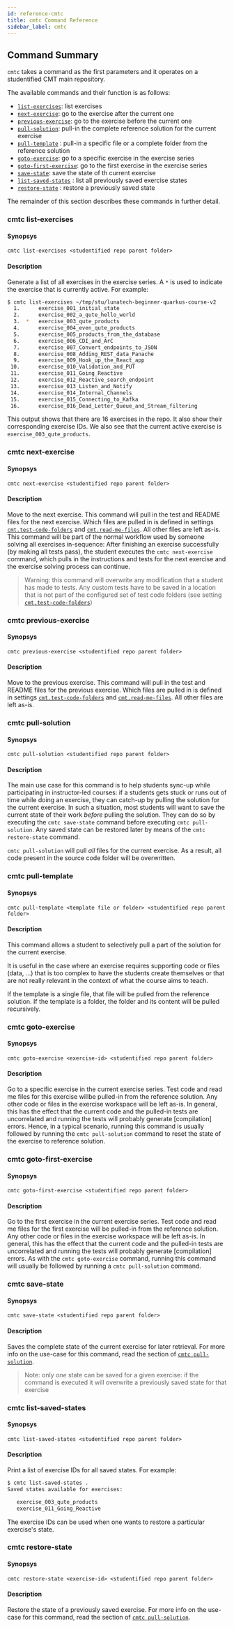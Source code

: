 ```yaml
---
id: reference-cmtc
title: cmtc Command Reference
sidebar_label: cmtc
---
```


## Command Summary

`cmtc` takes a command as the first parameters and it operates on a studentified
CMT main repository.

The available commands and their function is as follows:

- [`list-exercises`](#cmtc-list-exercises): list exercises
- [`next-exercise`](#cmtc-next-exercise): go to the exercise after the current one
- [`previous-exercise`](#cmtc-previous-exercise): go to the exercise before the current one
- [`pull-solution`](#cmtc-pull-solution): pull-in the complete reference solution for the current exercise
- [`pull-template`](#cmtc-pull-template)    : pull-in a specific file or a complete folder from the reference solution
- [`goto-exercise`](#cmtc-goto-exercise): go to a specific exercise in the exercise series
- [`goto-first-exercise`](#cmtc-goto-first-exercise): go to the first exercise in the exercise series
- [`save-state`](#cmtc-save-state): save the state of th current exercise
- [`list-saved-states`](#cmtc-list-saved-states) : list all previously saved exercise states
- [`restore-state`](#cmtc-restore-state) : restore a previously saved state

The remainder of this section describes these commands in further detail.

### cmtc list-exercises

#### Synopsys

`cmtc list-exercises <studentified repo parent folder>`

#### Description

Generate a list of all exercises in the exercise series. A `*` is used to indicate
the exercise that is currently active. For example:

```bash
$ cmtc list-exercises ~/tmp/stu/lunatech-beginner-quarkus-course-v2
  1.      exercise_001_initial_state
  2.      exercise_002_a_qute_hello_world
  3.  *   exercise_003_qute_products
  4.      exercise_004_even_qute_products
  5.      exercise_005_products_from_the_database
  6.      exercise_006_CDI_and_ArC
  7.      exercise_007_Convert_endpoints_to_JSON
  8.      exercise_008_Adding_REST_data_Panache
  9.      exercise_009_Hook_up_the_React_app
 10.      exercise_010_Validation_and_PUT
 11.      exercise_011_Going_Reactive
 12.      exercise_012_Reactive_search_endpoint
 13.      exercise_013_Listen_and_Notify
 14.      exercise_014_Internal_Channels
 15.      exercise_015_Connecting_to_Kafka
 16.      exercise_016_Dead_Letter_Queue_and_Stream_filtering
```

This output shows that there are 16 exercises in the repo. It also show their
corresponding exercise IDs. We also see that the current active exercise is
`exercise_003_qute_products`.

### cmtc next-exercise

#### Synopsys

`cmtc next-exercise <studentified repo parent folder>`

#### Description

Move to the next exercise. This command will pull in the test and README files for the
next exercise. Which files are pulled in is defined in settings
[`cmt.test-code-folders`](reference-config.md#test-code-folders) and
[`cmt.read-me-files`](reference-config.md#read-me-files). All other files are left as-is.
This command will be part of the normal workflow used by someone solving all exercises in-sequence:
After finishing an exercise successfully (by making all tests pass), the student executes
the `cmtc next-exercise` command, which pulls in the instructions and tests for the next
exercise and the exercise solving process can continue.

> Warning: this command will overwrite any modification that a student has made to tests.
> Any custom tests have to be saved in a location that is not part of the configured
> set of test code folders (see setting [`cmt.test-code-folders`](reference-config.md#test-code-folders))

### cmtc previous-exercise

#### Synopsys

`cmtc previous-exercise <studentified repo parent folder>`

#### Description

Move to the previous exercise. This command will pull in the test and README files for the
previous exercise. Which files are pulled in is defined in settings
[`cmt.test-code-folders`](reference-config.md#test-code-folders) and
[`cmt.read-me-files`](reference-config.md#read-me-files). All other files are left as-is.

### cmtc pull-solution

#### Synopsys

`cmtc pull-solution <studentified repo parent folder>`

#### Description

The main use case for this command is to help students sync-up while participating in
instructor-led courses: if a students gets stuck or runs out of time while doing an exercise,
they can catch-up by pulling the solution for the current exercise. In such a situation, most
students will want to save the current state of their work _before_ pulling the solution.
They can do so by executing the `cmtc save-state` command before executing `cmtc pull-solution`.
Any saved state can be restored later by means of the `cmtc restore-state` command.

`cmtc pull-solution` will pull _all_ files for the current exercise. As a result, all code present
in the source code folder will be overwritten. 

### cmtc pull-template

#### Synopsys

`cmtc pull-template <template file or folder> <studentified repo parent folder>`

#### Description

This command allows a student to selectively pull a part of the solution for the current
exercise.

It is useful in the case where an exercise requires supporting code or files (data, ...)
that is too complex to have the students create themselves or that are not really relevant
in the context of what the course aims to teach.

If the template is a single file, that file will be pulled from the reference solution.
If the template is a folder, the folder and its content will be pulled recursively.

### cmtc goto-exercise

#### Synopsys

`cmtc goto-exercise <exercise-id> <studentified repo parent folder>`

#### Description

Go to a specific exercise in the current exercise series. Test code and read me files
for this exercise willbe pulled-in from the reference solution. Any other code or files
in the exercise workspace will be left as-is. In general, this has the effect that the
current code and the pulled-in tests are uncorrelated and running the tests will probably
generate [compilation] errors. Hence, in a typical scenario, running this command is
usually followed by running the `cmtc pull-solution` command to reset the state of the
exercise to reference solution.

### cmtc goto-first-exercise

#### Synopsys

`cmtc goto-first-exercise <studentified repo parent folder>`

#### Description

Go to the first exercise in the current exercise series. Test code and read me files
for the first exercise will be pulled-in from the reference solution. Any other code or files
in the exercise workspace will be left as-is. In general, this has the effect that the
current code and the pulled-in tests are uncorrelated and running the tests will probably
generate [compilation] errors. As with the `cmtc goto-exercise` command, running this command
will usually be followed by running a `cmtc pull-solution` command.

### cmtc save-state

#### Synopsys

`cmtc save-state <studentified repo parent folder>`

#### Description

Saves the complete state of the current exercise for later retrieval. For more info on
the use-case for this command, read the section of [`cmtc pull-solution`](#cmtc-pull-solution).

> Note: only _one_ state can be saved for a given exercise: if the command is executed it will
> overwrite a previously saved state for that exercise

### cmtc list-saved-states

#### Synopsys

`cmtc list-saved-states <studentified repo parent folder>`

#### Description

Print a list of exercise IDs for all saved states. For example:

```bash
$ cmtc list-saved-states .
Saved states available for exercises:

   exercise_003_qute_products
   exercise_011_Going_Reactive
```

The exercise IDs can be used when one wants to restore a particular exercise's state.

### cmtc restore-state

#### Synopsys

`cmtc restore-state <exercise-id> <studentified repo parent folder>`

#### Description

Restore the state of a previously saved exercise. For more info on
the use-case for this command, read the section of [`cmtc pull-solution`](#cmtc-pull-solution).
